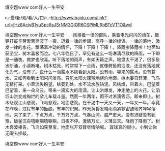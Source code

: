 填空题www com好人一生平安

👉最/新/观/看/入/口/👉http://www.baidu.com/link?url=jHz8AcivB1yuSpc8sJSrNM3GjOR6OSPiMLRbBTcVT1O&wd

填空题www com好人一生平安　　雨排着一律的部队，乘着电光闪闪的动车，敲锣打鼓辛劳累苦奔波了一夜。迈着一律的步调，高呼一律的标语。一律的落地，激发一律的水花。飘荡着冲动的情怀，下降！下降！下降！。降雨啦降雨啦！地面如获至宝，树木喜极而泣。七八年往日了，罕见有这么一场淋漓尽致的降雨，一下即是一通夜。做梦也欣喜。听下落地的雨声，有如天籁之声。地盘太干渴了，很多泉水断涌，小溪断电。树木枯死，时常常下一点雨，就像鳄鱼的泪液，还没有落地就化为气，没有了。说什么一滴露水不妨看到太阳。没有雨，哪来的露水。没有露水，又如何看到太阳闪闪发亮。只见太阳火辣辣地烧灼地面。树木妄自菲薄，飞鸟无精打采。小草流失盼望。枯萎到处，水不流水族钻泥。风枯燥，带着火。巴望着巴望着，来一朵乌云。带来一滴宏大的雨滴，让山洪爆发，冲走地上的火花。让滔滔山洪变成绚烂的朵儿车载斗量。然而一年两年，雨不过淅滴答沥。即来即止。树木悲观江山悲观，飞鸟悲观，地面悲观。在干渴中一天又一天，一年又一年。毕竟在昨晚，过程有年的酝酿。有年的积聚。昨天黄昏发端雨滴紧锣密鼓地齐哗哗落地，来了来了，千点万点，千万万万点。气吞山河。威严宏大。没有迟疑没有犹豫，破釜沉舟嘻唰唰嘻唰唰，日夜不停。激情万丈，义薄云天。降雨了降雨了。树木奔波相告，飞鸟如获至宝。地面张开双臂尽情呐喊。
寰球真的很小。小到让你无暇去推敲。


填空题www com好人一生平安
